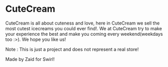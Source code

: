 # CuteCream
CuteCream is all about cuteness and love, here in CuteCream we sell the
most cutest icecreams you could ever find!. We at CuteCream try to make
your experience the best and make you coming every weekend(weekdays too :>).
We hope you like us!

Note : This is just a project and does not represent a real store!

Made by Zaid for Swirl!
